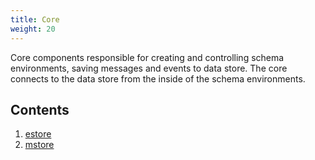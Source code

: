 ```yaml
---
title: Core
weight: 20
---
```


Core components responsible for creating and controlling schema environments, saving messages and events to data store. The core connects to the data store from the inside of the schema environments. 
<!--more-->

## Contents
1. [estore](core/th2-estore)
2. [mstore](core/th2-mstore)

